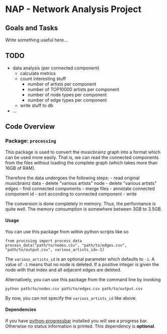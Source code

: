 NAP - Network Analysis Project
==============================

Goals and Tasks
---------------
Write something useful here...


TODO
----
- data analysis (per connected component)
	- calculate metrics
	- count interesting stuff
		- number of artists per component
		- number of TOP10000 artists per component
		- number of node types per component
		- number of edge types per component
	- write stuff to db
- ...


Code Overview
-------------

### Package: `processing`

This package is used to convert the musicbrainz graph into a
format which can be used more easily. That is, we can read the
connected components from the files without loading the complete
graph (which takes more than 16GB of RAM).

Therefore the data undergoes the following steps:
	- read original musicbrainz data
	- delete "various artists" node
	- delete "various artists" edges
	- find connected components
	- merge files
	- annotate connected component id
	- sort according to connected component
	- write

The conversion is done completely in memory. Thus, the performance
is quite well. The memory consumption is somewhere between 3GB to
3.5GB.

#### Usage

You can use this package from within python scripts like so

	from procssing import process_data
	process_data("path/to/nodes.csv", "path/to/edges.csv", "path/to/output.csv", various_artists_id=-1)

The `various_artists_id` is an optional parameter which defaults to `-1`. A value of `-1` means that
no node is deleted. If a positive integer is given the node with that index and all adjacent edges are
deleted.

Alternatively, you can use this package from the command line by invoking

	python path/to/nodes.csv path/to/edges.csv path/to/output.csv

By now, you can not specify the `various_artists_id` like above.

#### Dependencies

If you have [python-progressbar](https://pypi.python.org/pypi/progressbar/2.2) installed you will see
a progress bar. Otherwise no status information is printed. This dependency is **optional**.
